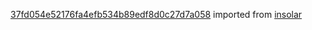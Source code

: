 [37fd054e52176fa4efb534b89edf8d0c27d7a058](https://github.com/insolar/insolar/commit/37fd054e52176fa4efb534b89edf8d0c27d7a058) imported from [insolar](https://github.com/insolar/insolar)

